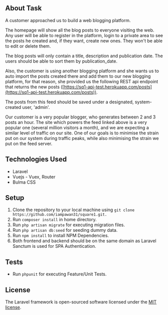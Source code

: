 ## About Task

A customer approached us to build a web blogging platform.

The homepage will show all the blog posts to everyone visiting the web. Any user will be able to register in the platform, login to a private area to see the posts he created and, if they want, create new ones. They won't be able to edit or delete them.

The blog posts will only contain a title, description and publication date. The users should be able to sort them by publication_date.

Also, the customer is using another blogging platform and she wants us to auto import the posts created there and add them to our new blogging platform, for that reason, she provided us the following REST api endpoint that returns the new posts ([https://sq1-api-test.herokuapp.com/posts](https://sq1-api-test.herokuapp.com/posts)). 

The posts from this feed should be saved under a designated, system-created user, 'admin'.

Our customer is a very popular blogger, who generates between 2 and 3 posts an hour. The site which powers the feed linked above is a very popular one (several million visitors a month), and we are expecting a similar level of traffic on our site. One of our goals is to minimise the strain put on our system during traffic peaks, while also minimising the strain we put on the feed server.

## Technologies Used
- Laravel
- Vuejs - Vuex, Router
- Bulma CSS

## Setup

1. Clone the repository to your local machine using ````git clone https://github.com/iampawan31/square1.git.````
2. Run ````composer install```` in home directory.
3. Run ````php artisan migrate```` for executing migration files.
4. Run ````php artisan db:seed```` for seeding dummy data.
5. Run ````npm install```` to install NPM Dependencies.
6. Both frontend and backend should be on the same domain as Laravel Sanctum is used for SPA Authentication.

## Tests
- Run ````phpunit```` for executing Feature/Unit Tests.

## License

The Laravel framework is open-sourced software licensed under the [MIT license](https://opensource.org/licenses/MIT).

